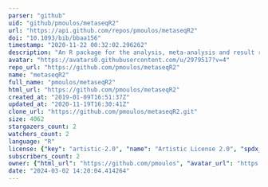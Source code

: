 ```yaml
---
parser: "github"
uid: "github/pmoulos/metaseqR2"
url: "https://api.github.com/repos/pmoulos/metaseqR2"
doi: "10.1093/bib/bbaa156"
timestamp: "2020-11-22 00:32:02.296262"
description: "An R package for the analysis, meta-analysis and result reporting of RNA-Seq gene expression data - Next Generation!"
avatar: "https://avatars0.githubusercontent.com/u/2979517?v=4"
repo_url: "https://github.com/pmoulos/metaseqR2"
name: "metaseqR2"
full_name: "pmoulos/metaseqR2"
html_url: "https://github.com/pmoulos/metaseqR2"
created_at: "2019-01-09T16:51:37Z"
updated_at: "2020-11-19T16:30:41Z"
clone_url: "https://github.com/pmoulos/metaseqR2.git"
size: 4062
stargazers_count: 2
watchers_count: 2
language: "R"
license: {"key": "artistic-2.0", "name": "Artistic License 2.0", "spdx_id": "Artistic-2.0", "url": "https://api.github.com/licenses/artistic-2.0", "node_id": "MDc6TGljZW5zZTM="}
subscribers_count: 2
owner: {"html_url": "https://github.com/pmoulos", "avatar_url": "https://avatars0.githubusercontent.com/u/2979517?v=4", "login": "pmoulos", "type": "User"}
date: "2024-03-02 14:20:04.414264"
---
```

